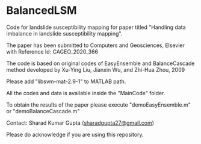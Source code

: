 # BalancedLSM
Code for landslide susceptibility mapping for paper titled "Handling data imbalance in landslide susceptibility mapping".

The paper has been submitted to Computers and Geosciences, Elsevier with Reference Id: CAGEO_2020_366

The code is based on original codes of EasyEnsemble and BalanceCascade method developed by Xu-Ying Liu, Jianxin Wu, and Zhi-Hua Zhou, 2009

Please add "libsvm-mat-2.9-1" to MATLAB path.

All the codes and data is available inside the "MainCode" folder.

To obtain the results of the paper please execute "demoEasyEnsemble.m" or "demoBalanceCascade.m"

Contact: Sharad Kumar Gupta (sharadgupta27@gmail.com)

Please do acknowledge if you are using this repository.

